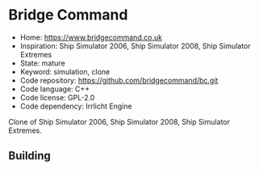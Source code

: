 # Bridge Command

- Home: https://www.bridgecommand.co.uk
- Inspiration: Ship Simulator 2006, Ship Simulator 2008, Ship Simulator Extremes
- State: mature
- Keyword: simulation, clone
- Code repository: https://github.com/bridgecommand/bc.git
- Code language: C++
- Code license: GPL-2.0
- Code dependency: Irrlicht Engine

Clone of Ship Simulator 2006, Ship Simulator 2008, Ship Simulator Extremes.

## Building
